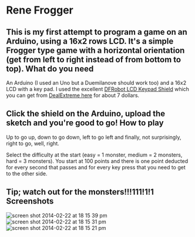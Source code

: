 Rene Frogger
============
This is my first attempt to program a game on an Arduino, using a 16x2 rows LCD. It's a simple Frogger type game with a horizontal orientation (get from left to right instead of from bottom to top).
What do you need
----------------
An Arduino (I used an Uno but a Duemilanove should work too) and a 16x2 LCD with a key pad. I used the excellent [DFRobot LCD Keypad Shield][1] which you can get from [DealExtreme here][2] for about 7 dollars.

Click the shield on the Arduino, upload the sketch and you're good to go!
How to play
-----------
Up to go up, down to go down, left to go left and finally, not surprisingly, right to go, well, right.

Select the difficulty at the start (easy = 1 monster, medium = 2 monsters, hard = 3 monsters). You start at 100 points and there is one point deducted for every second that passes and for every key press that you need to get to the other side.

Tip; watch out for the monsters!!!111!1!1
Screenshots
-----------
![screen shot 2014-02-22 at 18 15 39 pm](https://f.cloud.github.com/assets/431360/2238262/2c032bc6-9be5-11e3-8505-65f3f90ffb9f.png)
![screen shot 2014-02-22 at 18 15 31 pm](https://f.cloud.github.com/assets/431360/2238263/2c201f24-9be5-11e3-81b0-27d2f1ad7dce.png)
![screen shot 2014-02-22 at 18 15 21 pm](https://f.cloud.github.com/assets/431360/2238264/2c2ecb50-9be5-11e3-99a3-a2530dec3659.png)


  [1]: http://www.dfrobot.com/index.php?route=product/product&product_id=51
  [2]: http://dx.com/p/lcd-keypad-shield-for-arduino-duemilanove-lcd-1602-118059
